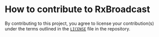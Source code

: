 How to contribute to RxBroadcast
================================

By contributing to this project, you agree to license your contribution(s) under the terms outlined in the [`LICENSE`](LICENSE.md) file in the repository.
